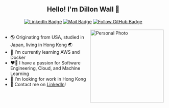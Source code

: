 <h2 align="center"> Hello! I'm Dillon Wall 👋 </h2>

<div align="center">
  <a href="https://www.linkedin.com/in/dillon-wall/"><img alt="LinkedIn Badge" src="https://img.shields.io/badge/Dillon%20Wall-blue?logo=linkedin"/></a>
  <a href="mailto:DillonMWall@msn.com"><img alt="Mail Badge" src="https://img.shields.io/badge/DillonMWall%40msn.com-red?logo=gmail&labelColor=white"></a>
  <a href="https://github.com/DillonWall"><img alt="Follow GitHub Badge" src="https://img.shields.io/github/followers/dillonwall?label=follow&style=social"></a>
</div>
<br/>

<img align="right" alt="Personal Photo" src="https://github.com/DillonWall/DillonWall/assets/49173127/abccfb3c-47cc-43f7-b84e-1f3ef475a6a6" width="230"/>

<div align="left">
  <ul>
    <li>🌎 Originating from USA, studied in Japan, living in Hong Kong 🌏</li> 
    <li>🌱 I’m currently learning AWS and Docker</li> 
    <li>❤️‍🔥 I have a passion for Software Engineering, Cloud, and Machine Learning</li> 
    <li>🤔 I’m looking for work in Hong Kong</li> 
    <li>💬 Contact me on <a href="https://www.linkedin.com/in/dillon-wall/">LinkedIn</a>!</li>
  </ul>
</div>

<!--
<div style="display: flex;">
  <div style="flex: 50%;">
    <ul>
      <li>🌎 Originating from USA, studied in Japan, living in Hong Kong 🌏</li> 
      <li>🌱 I’m currently learning AWS and Docker</li> 
      <li>❤️‍🔥 I have a passion for Software Engineering, Cloud, and Machine Learning</li> 
      <li>🤔 I’m looking for work in Hong Kong</li> 
      <li>💬 Contact me on <a href="https://www.linkedin.com/in/dillon-wall/">LinkedIn</a>!</li>
    </ul>
  </div>
  <div style="flex: 50%;">
    Test
  </div>
</div>


- 🌎 Originating from USA, studied in Japan, living in Hong Kong 🌏
- 🌱 I’m currently learning AWS and Docker
- ❤️‍🔥 I have a passion for Software Engineering, Cloud, and Machine Learning
- 🤔 I’m looking for work in Hong Kong
- 💬 Contact me on <a href="https://www.linkedin.com/in/dillon-wall/">LinkedIn</a>!
-->
